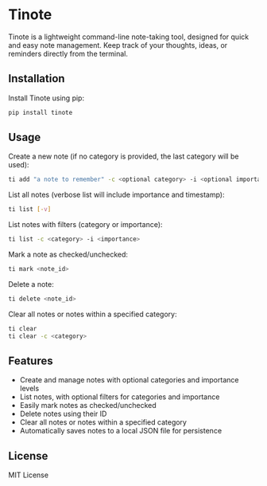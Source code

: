 # Tinote

Tinote is a lightweight command-line note-taking tool, designed for quick and easy note management. Keep track of your thoughts, ideas, or reminders directly from the terminal.

## Installation

Install Tinote using pip:

```bash
pip install tinote
```

## Usage

Create a new note (if no category is provided, the last category will be used):

```bash
ti add "a note to remember" -c <optional category> -i <optional importance>
```

List all notes (verbose list will include importance and timestamp):

```bash
ti list [-v]
```

List notes with filters (category or importance):

```bash
ti list -c <category> -i <importance>
```

Mark a note as checked/unchecked:

```bash
ti mark <note_id>
```

Delete a note:

```bash
ti delete <note_id>
```

Clear all notes or notes within a specified category:

```bash
ti clear
ti clear -c <category>
```

## Features

- Create and manage notes with optional categories and importance levels
- List notes, with optional filters for categories and importance
- Easily mark notes as checked/unchecked
- Delete notes using their ID
- Clear all notes or notes within a specified category
- Automatically saves notes to a local JSON file for persistence

## License

MIT License
